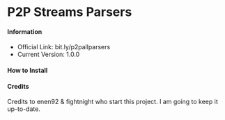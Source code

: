 # P2P Streams Parsers

#### Information

- Official Link: bit.ly/p2pallparsers
- Current Version: 1.0.0

#### How to Install

#### Credits

Credits to enen92 & fightnight who start this project. I am going to keep it up-to-date.
